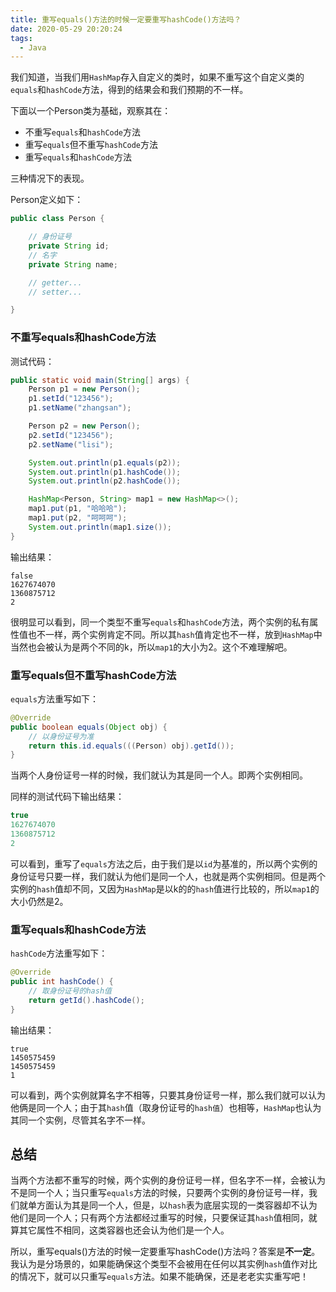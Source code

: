 ```yaml
---
title: 重写equals()方法的时候一定要重写hashCode()方法吗？
date: 2020-05-29 20:20:24
tags:
  - Java
---
```


我们知道，当我们用`HashMap`存入自定义的类时，如果不重写这个自定义类的`equals`和`hashCode`方法，得到的结果会和我们预期的不一样。

下面以一个Person类为基础，观察其在：

- 不重写`equals`和`hashCode`方法
- 重写`equals`但不重写`hashCode`方法
- 重写`equals`和`hashCode`方法

三种情况下的表现。

Person定义如下：

```java
public class Person {

    // 身份证号
    private String id;
    // 名字
    private String name;

    // getter...
    // setter...

}
```

### 不重写equals和hashCode方法

测试代码：

```java
public static void main(String[] args) {
    Person p1 = new Person();
    p1.setId("123456");
    p1.setName("zhangsan");

    Person p2 = new Person();
    p2.setId("123456");
    p2.setName("lisi");

    System.out.println(p1.equals(p2));
    System.out.println(p1.hashCode());
    System.out.println(p2.hashCode());

    HashMap<Person, String> map1 = new HashMap<>();
    map1.put(p1, "哈哈哈");
    map1.put(p2, "呵呵呵");
    System.out.println(map1.size());
}
```

输出结果：

```
false
1627674070
1360875712
2
```

很明显可以看到，同一个类型不重写`equals`和`hashCode`方法，两个实例的私有属性值也不一样，两个实例肯定不同。所以其`hash`值肯定也不一样，放到`HashMap`中当然也会被认为是两个不同的k，所以`map1`的大小为2。这个不难理解吧。

### 重写equals但不重写hashCode方法

`equals`方法重写如下：

```java
@Override
public boolean equals(Object obj) {
    // 以身份证号为准
    return this.id.equals(((Person) obj).getId());
}
```

当两个人身份证号一样的时候，我们就认为其是同一个人。即两个实例相同。

同样的测试代码下输出结果：

```java
true
1627674070
1360875712
2
```

可以看到，重写了`equals`方法之后，由于我们是以`id`为基准的，所以两个实例的身份证号只要一样，我们就认为他们是同一个人，也就是两个实例相同。但是两个实例的`hash`值却不同，又因为`HashMap`是以k的的`hash`值进行比较的，所以`map1`的大小仍然是2。

### 重写equals和hashCode方法

`hashCode`方法重写如下：

```java
@Override
public int hashCode() {
    // 取身份证号的hash值
    return getId().hashCode();
}
```

输出结果：

```
true
1450575459
1450575459
1
```

可以看到，两个实例就算名字不相等，只要其身份证号一样，那么我们就可以认为他俩是同一个人；由于其`hash`值（取身份证号的`hash值`）也相等，`HashMap`也认为其同一个实例，尽管其名字不一样。

## 总结

当两个方法都不重写的时候，两个实例的身份证号一样，但名字不一样，会被认为不是同一个人；当只重写`equals`方法的时候，只要两个实例的身份证号一样，我们就单方面认为其是同一个人，但是，以`hash`表为底层实现的一类容器却不认为他们是同一个人；只有两个方法都经过重写的时候，只要保证其`hash`值相同，就算其它属性不相同，这类容器也还会认为他们是一个人。

所以，重写equals()方法的时候一定要重写hashCode()方法吗？答案是**不一定**。我认为是分场景的，如果能确保这个类型不会被用在任何以其实例`hash`值作对比的情况下，就可以只重写`equals`方法。如果不能确保，还是老老实实重写吧！